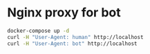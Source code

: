 # Nginx proxy for bot

```sh
docker-compose up -d
curl -H "User-Agent: human" http://localhost
curl -H "User-Agent: bot" http://localhost
```
